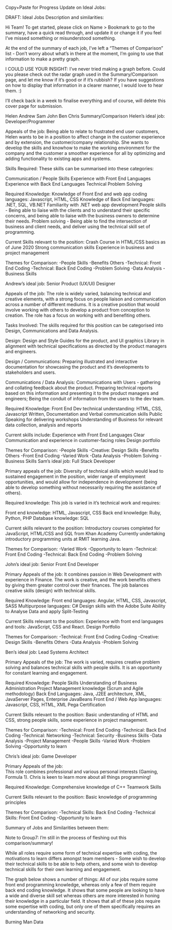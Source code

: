 Copy+Paste for Progress Update on Ideal Jobs:

DRAFT: Ideal Jobs Description and similarities:

Hi Team!
To get started, please click on Name > Bookmark to go to the summary, have a quick read through, and update it or change it if you feel I’ve missed something or misunderstood something.  

At the end of the summary of each job, I’ve left a “Themes of Comparison” list - Don’t worry about what’s in there at the moment, I’m going to use that information to make a pretty graph.

I COULD USE YOUR INSIGHT: I’ve never tried making a graph before. Could you please check out the radar graph used in the Summary/Comparison page, and let me know if it’s good or if it’s rubbish? If you have suggestions on how to display that information in a clearer manner, I would love to hear them. :)

I’ll check back in a week to finalise everything and of course, will delete this cover page for submission.

Helen
Andrew
Sam
John
Ben
Chris
Summary/Comparison
Helen’s ideal job: Developer/Programmer

Appeals of the job: 
Being able to relate to frustrated end user customers, Helen wants to be in a position to affect change in the customer experience and by extension, the customer/company relationship. She wants to develop the skills and knowhow to make the working environment for the company and the customer a smoother experience for all by optimizing and adding functionality to existing apps and systems. 

Skills Required:
These skills can be summarised into these categories:

Communication / People Skills
Experience with Front End Languages
Experience with Back End Languages
Technical Problem Solving

Required Knowledge:
Knowledge of Front End and web app coding languages: Javascript, HTML, CSS
Knowledge of Back End languages: .NET, SQL, VB.NET 
Familiarity with .NET web app development
People skills - Being able to liaise with the clients and to understand their specific concerns, and being able to liaise with the business owners to determine their needs.
Problem solving - Being able to find the intersection of business and client needs, and deliver using the technical skill set of programming.

Current Skills relevant to the position:
Crash Course in HTML/CSS basics as of June 2020
Strong communication skills
Experience in business and project management

Themes for Comparison:
-People Skills
-Benefits Others
-Technical: Front End Coding
-Technical: Back End Coding
-Problem Solving
-Data Analysis
-Business Skills


Andrew’s ideal job: Senior Product (UX/UI) Designer

Appeals of the job: 
The role is widely varied, balancing technical and creative elements, with a strong focus on people liaison and communication across a number of different mediums. It is a creative position that would involve working with others to develop a product from conception to creation. The role has a focus on working with and benefiting others.  

Tasks Involved:
The skills required for this position can be categorised into Design, Communications and Data Analysis.

Design:
Design and Style Guides for the product, and UI graphics Library in alignment with technical specifications as directed by the product managers and engineers.

Design / Communications:
Preparing illustrated and interactive documentation for showcasing the product and it’s developments to stakeholders and users.

Communications / Data Analysis:
Communications with Users - gathering and collating feedback about the product.
Preparing technical reports based on this information and presenting it to the product managers and engineers; Being the conduit of information from the users to the dev team.

Required Knowledge:
Front End Dev technical understanding: HTML, CSS, Javascript
Written, Documentation and Verbal communication skills
Public Speaking for delivering workshops
Understanding of Business for relevant data collection, analysis and reports

Current skills include:
Experience with Front End Languages
Clear Communication and experience in customer-facing roles
Design portfolio

Themes for Comparison:
-People Skills
-Creative: Design Skills
-Benefits Others
-Front End Coding
-Varied Work
-Data Analysis
-Problem Solving
-Business Skills
Sam’s ideal job:  Full Stack Developer

Primary appeals of the job: 
Diversity of technical skills which would lead to sustained engagement in the position, wider range of employment opportunities, and would allow for independence in development (being able to develop something without necessarily requiring the assistance of others).

Required knowledge:
This job is varied in it’s technical work and requires:

Front end knowledge: HTML, Javascript, CSS
Back end knowledge: Ruby, Python, PHP
Database knowledge: SQL

Current skills relevant to the position:
Introductory courses completed for JavaScript, HTML/CSS and SQL from Khan Academy
Currently undertaking introductory programming units at RMIT learning Java.

Themes for Comparison:
-Varied Work
-Opportunity to learn
-Technical: Front End Coding
-Technical: Back End Coding
-Problem Solving


John’s ideal job: Senior Front End Developer

Primary Appeals of the job: 
It combines passion in Web Development with experience in Finance. The work is creative, and the work benefits others by giving them greater control over their finances.  The job balances creative skills (design) with technical skills.

Required Knowledge:
Front end languages: Angular, HTML, CSS, Javascript, SASS
Multipurpose languages: C#
Design skills with the Adobe Suite
Ability to Analyse Data and apply Split-Testing

Current Skills relevant to the position:
Experience with front end languages and tools: JavaScript, CSS and React. 
Design Portfolio

Themes for Comparison:
-Technical: Front End Coding Coding
-Creative: Design Skills
-Benefits Others
-Data Analysis
-Problem Solving

Ben’s ideal job: Lead Systems Architect

Primary Appeals of the job: 
The work is varied, requires creative problem solving and balances technical skills with people skills. It is an opportunity for constant learning and engagement.

Required Knowledge:
People Skills
Understanding of Business Administration
Project Management knowledge (Scrum and Agile methodology)
Back End Languages: Java, J2EE architecture, XML, JavaServer Pages, Enterprise JavaBeans
Front End / Web App languages: Javascript, CSS, HTML, XML
Pega Certification

Current Skills relevant to the position:
Basic understanding of HTML and CSS, strong people skills, some experience in project management.

Themes for Comparison:
-Technical: Front End Coding
-Technical: Back End Coding
-Technical: Networking
-Technical: Security
-Business Skills
-Data Analysis 
-Project Management
-People Skills
-Varied Work
-Problem Solving
-Opportunity to learn



Chris’s ideal job: Game Developer

Primary Appeals of the job:  
This role combines professional and various personal interests (Gaming, Formula 1).  Chris is keen to learn more about all things programming!

Required Knowledge:
Comprehensive knowledge of C++
Teamwork Skills

Current Skills relevant to the position:
Basic knowledge of programming principles

Themes for Comparison:
-Technical Skills: Back End Coding
-Technical Skills: Front End Coding
-Opportunity to learn





Summary of Jobs and Similarities between them:

Note to Group7: I’m still in the process of fleshing out this comparison/summary!

While all roles require some form of technical expertise with coding, the motivations to learn differs amongst team members  - Some wish to develop their technical skills to be able to help others, and some wish to develop technical skills for their own learning and engagement.

The graph below shows a number of things:
All of our jobs require some front end programming knowledge, whereas only a few of them require back end coding knowledge. It shows that some people are looking to have a wide and diverse skill set whereas others are more interested in honing their knowledge in a particular field. It shows that all of these jobs require some expertise with coding, but only one of them specifically requires an understanding of networking and security.

Burning Man Data
